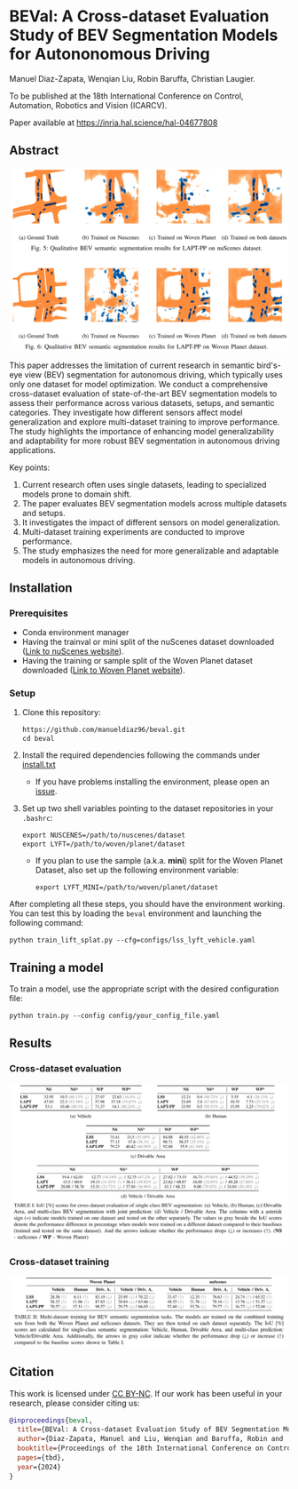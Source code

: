 # BEVal: A Cross-dataset Evaluation Study of BEV Segmentation Models for Autononomous Driving

Manuel Diaz-Zapata, Wenqian Liu, Robin Baruffa, Christian Laugier.

To be published at the 18th International Conference on Control, Automation, Robotics and Vision (ICARCV).

Paper available at https://inria.hal.science/hal-04677808


## Abstract

![ReadmeFig](figures/comparison.png)

This paper addresses the limitation of current research in semantic bird's-eye view (BEV) segmentation for autonomous driving, which typically uses only one dataset for model optimization. We conduct a comprehensive cross-dataset evaluation of state-of-the-art BEV segmentation models to assess their performance across various datasets, setups, and semantic categories. They investigate how different sensors affect model generalization and explore multi-dataset training to improve performance. The study highlights the importance of enhancing model generalizability and adaptability for more robust BEV segmentation in autonomous driving applications.

Key points:

1. Current research often uses single datasets, leading to specialized models prone to domain shift.
2. The paper evaluates BEV segmentation models across multiple datasets and setups.
3. It investigates the impact of different sensors on model generalization.
4. Multi-dataset training experiments are conducted to improve performance.
5. The study emphasizes the need for more generalizable and adaptable models in autonomous driving.

## Installation

### Prerequisites

- Conda environment manager
- Having the trainval or mini split of the nuScenes dataset downloaded ([Link to nuScenes website](https://www.nuscenes.org/nuscenes#download)). 
- Having the training or sample split of the Woven Planet dataset downloaded ([Link to Woven Planet website](https://woven.toyota/en/perception-dataset/)). 

### Setup

1. Clone this repository:
   ```
   https://github.com/manueldiaz96/beval.git
   cd beval
   ```
2. Install the required dependencies following the commands under [install.txt](install.txt)
   - If you have problems installing the environment, please open an [issue](https://github.com/manueldiaz96/beval/issues).
     
3. Set up two shell variables pointing to the dataset repositories in your `.bashrc`:
   ```
   export NUSCENES=/path/to/nuscenes/dataset
   export LYFT=/path/to/woven/planet/dataset
   ```
   - If you plan to use the sample (a.k.a. **mini**) split for the Woven Planet Dataset, also set up the following environment variable:
     ```
     export LYFT_MINI=/path/to/woven/planet/dataset
     ``` 

After completing all these steps, you should have the environment working. You can test this by loading the `beval` environment and launching the following command:

```
python train_lift_splat.py --cfg=configs/lss_lyft_vehicle.yaml
```

## Training a model

To train a model, use the appropriate script with the desired configuration file:

```
python train.py --config config/your_config_file.yaml
```

## Results

### Cross-dataset evaluation

![CrossEvalFig](figures/results_cross_eval.png)

### Cross-dataset training

![CrossTrainFig](figures/results_cross_training.png)

## Citation

This work is licensed under [CC BY-NC](LICENSE). If our work has been useful in your research, please consider citing us:

```bibtex
@inproceedings{beval,
  title={BEVal: A Cross-dataset Evaluation Study of BEV Segmentation Models for Autononomous Driving},
  author={Diaz-Zapata, Manuel and Liu, Wenqian and Baruffa, Robin and  Laugier, Christian},
  booktitle={Proceedings of the 18th International Conference on Control, Automation, Robotics and Vision (ICARCV)},
  pages={tbd},
  year={2024}
}

```
